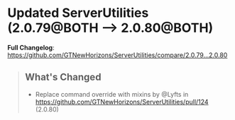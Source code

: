 # Updated ServerUtilities (2.0.79@BOTH --> 2.0.80@BOTH)
**Full Changelog**: https://github.com/GTNewHorizons/ServerUtilities/compare/2.0.79...2.0.80
>## What's Changed
> * Replace command override with mixins by @Lyfts in https://github.com/GTNewHorizons/ServerUtilities/pull/124 (2.0.80)
>

